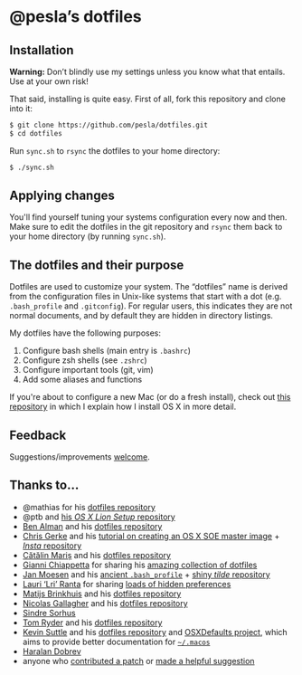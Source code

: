 # @pesla’s dotfiles

## Installation

**Warning:** Don’t blindly use my settings unless you know what that entails. Use at your own risk!

That said, installing is quite easy. First of all, fork this repository and clone into it:

```bash
$ git clone https://github.com/pesla/dotfiles.git
$ cd dotfiles
```

Run `sync.sh` to `rsync` the dotfiles to your home directory:

```bash
$ ./sync.sh
```

## Applying changes

You'll find yourself tuning your systems configuration every now and then. Make sure to edit the dotfiles in the git repository
 and `rsync` them back to your home directory (by running `sync.sh`).
 
## The dotfiles and their purpose

Dotfiles are used to customize your system. The “dotfiles” name is derived from the configuration files in Unix-like systems that start with a dot (e.g. `.bash_profile` and `.gitconfig`). For regular users, this indicates they are not normal documents, and by default they are hidden in directory listings.

My dotfiles have the following purposes:

1. Configure bash shells (main entry is `.bashrc`)
2. Configure zsh shells (see `.zshrc`)
3. Configure important tools (git, vim)
4. Add some aliases and functions

If you're about to configure a new Mac (or do a fresh install), check out [this repository](https://github.com/pesla/setup-macos)
 in which I explain how I install OS X in more detail.

## Feedback

Suggestions/improvements [welcome](https://github.com/pesla/dotfiles/issues).

## Thanks to…

* @mathias for his [dotfiles repository](https://github.com/mathiasbynens/dotfiles)
* @ptb and [his _OS X Lion Setup_ repository](https://github.com/ptb/Mac-OS-X-Lion-Setup)
* [Ben Alman](http://benalman.com/) and his [dotfiles repository](https://github.com/cowboy/dotfiles)
* [Chris Gerke](http://www.randomsquared.com/) and his [tutorial on creating an OS X SOE master image](http://chris-gerke.blogspot.com/2012/04/mac-osx-soe-master-image-day-7.html) + [_Insta_ repository](https://github.com/cgerke/Insta)
* [Cătălin Mariș](https://github.com/alrra) and his [dotfiles repository](https://github.com/alrra/dotfiles)
* [Gianni Chiappetta](http://gf3.ca/) for sharing his [amazing collection of dotfiles](https://github.com/gf3/dotfiles)
* [Jan Moesen](http://jan.moesen.nu/) and his [ancient `.bash_profile`](https://gist.github.com/1156154) + [shiny _tilde_ repository](https://github.com/janmoesen/tilde)
* [Lauri ‘Lri’ Ranta](http://lri.me/) for sharing [loads of hidden preferences](http://osxnotes.net/defaults.html)
* [Matijs Brinkhuis](http://hotfusion.nl/) and his [dotfiles repository](https://github.com/matijs/dotfiles)
* [Nicolas Gallagher](http://nicolasgallagher.com/) and his [dotfiles repository](https://github.com/necolas/dotfiles)
* [Sindre Sorhus](http://sindresorhus.com/)
* [Tom Ryder](https://sanctum.geek.nz/) and his [dotfiles repository](https://sanctum.geek.nz/cgit/dotfiles.git/about)
* [Kevin Suttle](http://kevinsuttle.com/) and his [dotfiles repository](https://github.com/kevinSuttle/dotfiles) and [OSXDefaults project](https://github.com/kevinSuttle/OSXDefaults), which aims to provide better documentation for [`~/.macos`](https://mths.be/macos)
* [Haralan Dobrev](http://hkdobrev.com/)
* anyone who [contributed a patch](https://github.com/mathiasbynens/dotfiles/contributors) or [made a helpful suggestion](https://github.com/mathiasbynens/dotfiles/issues)